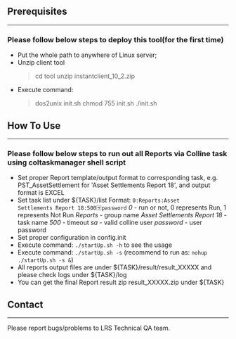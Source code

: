 ## **Prerequisites**
* * *

### **Please follow below steps to deploy this tool(for the first time)**
* Put the whole path to anywhere of Linux server;
* Unzip client tool
	> cd tool
	> unzip instantclient_10_2.zip
* Execute command:
	> dos2unix init.sh
	> chmod 755 init.sh
	> ./init.sh

## **How To Use**
* * *

### **Please follow below steps to run out all Reports via Colline task using coltaskmanager shell script**
* Set proper Report template/output format to corresponding task, e.g. PST_AssetSettlement for 'Asset Settlements Report 18', and output format is EXCEL
* Set task list under ${TASK}/list
	Format:
		<code>0:Reports:Asset Settlements Report 18:500:sa:password</code>
		*0* - run or not, 0 represents Run, 1 represents Not Run
		*Reports* - group name
		*Asset Settlements Report 18* - task name
		*500* - timeout
		*sa* - valid colline user
		*password* - user password
* Set proper configuration in config.init
* Execute command: `./startUp.sh -h` to see the usage
* Execute command: `./startUp.sh -s` (recommend to run as: `nohup ./startUp.sh -s &`)
* All reports output files are under ${TASK}/result/result_XXXXX and please check logs under ${TASK}/log
* You can get the final Report result zip result_XXXXX.zip under ${TASK}

## **Contact**
* * *

Please report bugs/problems to LRS Technical QA team.